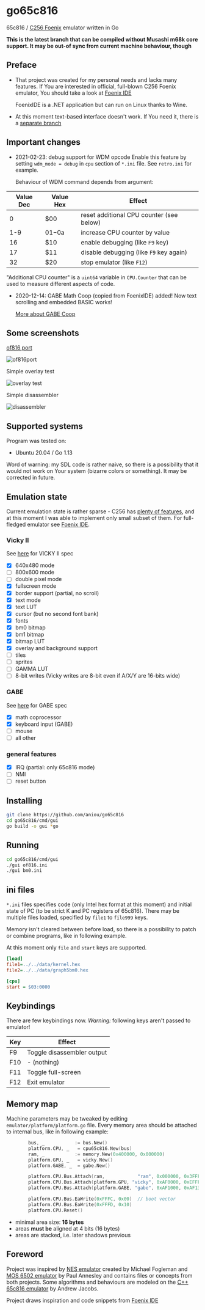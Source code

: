 # go65c816
65c816 / [C256 Foenix](https://c256foenix.com/) emulator written in Go

**This is the latest branch that can be compiled without Musashi m68k 
core support. It may be out-of sync from current machine behaviour, 
though**

## Preface

* That project was created for my personal needs and lacks many features.
  If You are interested in official, full-blown C256 Foenix emulator, You
  should take a look at [Foenix IDE](https://github.com/Trinity-11/FoenixIDE)

  FoenixIDE is a .NET application but can run on Linux thanks to Wine.

* At this moment text-based interface doesn't work. If You need it, there
  is a [separate branch](https://github.com/aniou/go65c816/tree/tui)

## Important changes

* 2021-02-23: debug support for WDM opcode
  Enable this feature by setting `wdm_mode = debug` in `cpu` section of
  `*.ini` file. See `retro.ini` for example.

  Behaviour of WDM command depends from argument:

|Value Dec|Value Hex  |Effect
----------|-----------|----------------------------------------
0         |$00        |reset additional CPU counter (see below)
1-9       |$01-$0a    |increase CPU counter by value
16        |$10        |enable debugging (like `F9` key)
17        |$11        |disable debugging (like `F9` key again)
32		  |$20	      |stop emulator (like `F12`)

  "Additional CPU counter" is a `uint64` variable in `CPU.Counter` that
  can be used to measure different aspects of code.

* 2020-12-14: GABE Math Coop (copied from FoenixIDE) added!
  Now text scrolling and embedded BASIC works!

  [More about GABE Coop](https://wiki.c256foenix.com/index.php?title=GABE#GABE_Integer_Math_Coprocessor_.28.2400:0100_.E2.80.93_.2400:012B.29)

## Some screenshots

[of816 port](https://github.com/aniou/of816/tree/C256/platforms/C256)

![of816port](images/of816.png)

Simple overlay test

![overlay test](images/graph5bm0.png)

Simple disassembler

![disassembler](images/disasm.png)

## Supported systems

Program was tested on:

* Ubuntu 20.04 / Go 1.13
 
Word of warning: my SDL code is rather naive, so there is a possibility that
it would not work on Your system (bizarre colors or something). It may be
corrected in future.

## Emulation state

Current emulation state is rather sparse - C256 has 
[plenty of features](https://wiki.c256foenix.com/index.php?title=Main_Page),
and at this moment I was able to implement only small subset of them. For
full-fledged emulator see [Foenix IDE](https://github.com/Trinity-11/FoenixIDE).

### Vicky II

See [here](https://wiki.c256foenix.com/index.php?title=VICKY_II) for VICKY II spec

- [x] 640x480 mode
- [ ] 800x600 mode
- [ ] double pixel mode
- [x] fullscreen mode
- [x] border support (partial, no scroll)
- [x] text mode 
- [x] text LUT
- [x] cursor (but no second font bank)
- [x] fonts
- [x] bm0 bitmap
- [x] bm1 bitmap
- [x] bitmap LUT
- [x] overlay and background support
- [ ] tiles
- [ ] sprites
- [ ] GAMMA LUT
- [ ] 8-bit writes (Vicky writes are 8-bit even if A/X/Y are 16-bits wide)

### GABE

See [here](https://wiki.c256foenix.com/index.php?title=GABE) for GABE spec

- [x] math coprocessor
- [x] keyboard input (GABE)
- [ ] mouse
- [ ] all other

### general features

- [x] IRQ (partial: only 65c816 mode)
- [ ] NMI
- [ ] reset button

## Installing

```bash
git clone https://github.com/aniou/go65c816
cd go65c816/cmd/gui
go build -o gui *go
```

## Running

```bash
cd go65c816/cmd/gui
./gui of816.ini 
./gui bm0.ini
```

## ini files

`*.ini` files specifies code (only Intel hex format at this moment) and 
initial state of PC (to be strict K and PC registers of 65c816). There
may be multiple files loaded, specified by `file1` to `file999` keys.

Memory isn't cleared between before load, so there is a possibility to
patch or combine programs, like in following example.

At this moment only `file` and `start` keys are supported.

```ini
[load]
file1=../../data/kernel.hex
file2=../../data/graph5bm0.hex

[cpu]
start = $03:0000
```

## Keybindings

There are few keybindings now. 
*Warning:* following keys aren't passed to emulator!

|Key     |Effect
---------|---------------------------
F9       |Toggle disassembler output
F10      |- (nothing)
F11      |Toggle full-screen
F12      |Exit emulator

## Memory map

Machine parameters may be tweaked by editing `emulator/platform/platform.go` file. Every memory area should be attached to internal bus, like in following example:

```go
        bus, _           := bus.New()
        platform.CPU, _   = cpu65c816.New(bus)
        ram, _           := memory.New(0x400000, 0x000000)
        platform.GPU, _   = vicky.New()
        platform.GABE, _  = gabe.New()

        platform.CPU.Bus.Attach(ram,            "ram", 0x000000, 0x3FFFFF)
        platform.CPU.Bus.Attach(platform.GPU, "vicky", 0xAF0000, 0xEFFFFF)
        platform.CPU.Bus.Attach(platform.GABE, "gabe", 0xAF1000, 0xAF13FF)

        platform.CPU.Bus.EaWrite(0xFFFC, 0x00)  // boot vector
        platform.CPU.Bus.EaWrite(0xFFFD, 0x10)
        platform.CPU.Reset()

```

 * minimal area size: **16 bytes**
 * areas **must be** aligned at 4 bits (16 bytes)
 * areas are stacked, i.e. later shadows previous 

## Foreword

Project was inspired by [NES emulator](https://github.com/fogleman/nes) created by Michael Fogleman and [MOS 6502 emulator](https://github.com/pda/go6502) by Paul Annesley and contains files or concepts from both projects. Some algorithms and behaviours are modeled on the [C++ 65c816 emulator](https://github.com/andrew-jacobs/emu816) by Andrew Jacobs.

Project draws inspiration and code snippets from [Foenix IDE](https://github.com/Trinity-11/FoenixIDE)


